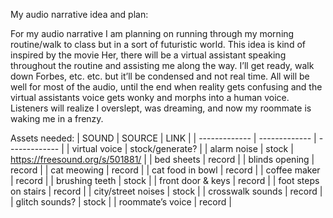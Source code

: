 My audio narrative idea and plan:

For my audio narrative I am planning on running through my morning routine/walk to class but in a sort of futuristic world. This idea is kind of inspired by the movie Her, there will be a virtual assistant speaking throughout the routine and assisting me along the way. I’ll get ready, walk down Forbes, etc. etc. but it’ll be condensed and not real time. All will be well for most of the audio, until the end when reality gets confusing and the virtual assistants voice gets wonky and morphs into a human voice. Listeners will realize I overslept, was dreaming, and now my roommate is waking me in a frenzy. 

Assets needed:
| SOUND  | SOURCE | LINK |
| ------------- | ------------- | ------------- |
| virtual voice  | stock/generate?  |
| alarm noise | stock  | https://freesound.org/s/501881/ |
| bed sheets | record |
| blinds opening |	record |
| cat meowing |	record |
| cat food in bowl |	record |
| coffee maker |	record |
| brushing teeth	| stock |
| front door & keys |	record |
| foot steps on stairs	| record |
| city/street noises	| stock |
| crosswalk sounds |	record |
| glitch sounds?	| stock |
| roommate’s voice	| record |

